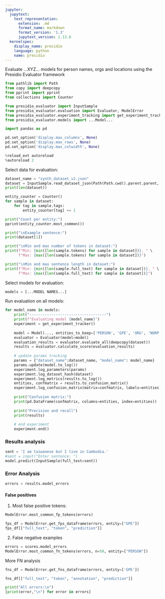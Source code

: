 ```yaml
---
jupyter:
  jupytext:
    text_representation:
      extension: .md
      format_name: markdown
      format_version: '1.3'
      jupytext_version: 1.13.6
  kernelspec:
    display_name: presidio
    language: python
    name: presidio
---
```


Evaluate ...XYZ... models for person names, orgs and locations using the Presidio Evaluator framework

```python
from pathlib import Path
from copy import deepcopy
from pprint import pprint
from collections import Counter

from presidio_evaluator import InputSample
from presidio_evaluator.evaluation import Evaluator, ModelError
from presidio_evaluator.experiment_tracking import get_experiment_tracker
from presidio_evaluator.models import ...Model...

import pandas as pd

pd.set_option('display.max_columns', None) 
pd.set_option('display.max_rows', None) 
pd.set_option('display.max_colwidth', None)

%reload_ext autoreload
%autoreload 2
```

Select data for evaluation:

```python
dataset_name = "synth_dataset_v2.json"
dataset = InputSample.read_dataset_json(Path(Path.cwd().parent.parent, "data", dataset_name))
print(len(dataset))
```

```python
entity_counter = Counter()
for sample in dataset:
    for tag in sample.tags:
        entity_counter[tag] += 1
```

```python
print("Count per entity:")
pprint(entity_counter.most_common())

print("\nExample sentence:")
print(dataset[1])

print("\nMin and max number of tokens in dataset:")
print(f"Min: {min([len(sample.tokens) for sample in dataset])}, " \
      f"Max: {max([len(sample.tokens) for sample in dataset])}")

print("\nMin and max sentence length in dataset:")
print(f"Min: {min([len(sample.full_text) for sample in dataset])}, " \
      f"Max: {max([len(sample.full_text) for sample in dataset])}")
```

Select models for evaluation:

```python
models = [...MODEL NAMES...]
```

Run evaluation on all models:

```python
for model_name in models:
    print("-----------------------------------")
    print(f"Evaluating model {model_name}")
    experiment = get_experiment_tracker()
    
    model = Model(..., entities_to_keep=['PERSON', 'GPE', 'ORG', 'NORP'])
    evaluator = Evaluator(model=model)
    evaluation_results = evaluator.evaluate_all(deepcopy(dataset))
    results = evaluator.calculate_score(evaluation_results)
    
    # update params tracking
    params = {"dataset_name":dataset_name, "model_name": model_name}
    params.update(model.to_log())
    experiment.log_parameters(params)
    experiment.log_dataset_hash(dataset)
    experiment.log_metrics(results.to_log())
    entities, confmatrix = results.to_confusion_matrix()
    experiment.log_confusion_matrix(matrix=confmatrix, labels=entities)
    
    print("Confusion matrix:")
    print(pd.DataFrame(confmatrix, columns=entities, index=entities))
    
    print("Precision and recall")
    print(results)
    
    # end experiment
    experiment.end()
```

### Results analysis

```python
sent = 'I am taiwanese but I live in Cambodia.'
#sent = input("Enter sentence: ")
model.predict(InputSample(full_text=sent))
```

### Error Analysis

```python
errors = results.model_errors
```

#### False positives


1. Most false positive tokens:

```python
ModelError.most_common_fp_tokens(errors)
```

```python
fps_df = ModelError.get_fps_dataframe(errors, entity=["GPE"])
fps_df[["full_text", "token", "prediction"]]
```

2. False negative examples

```python
errors = scores.model_errors
ModelError.most_common_fn_tokens(errors, n=50, entity=["PERSON"])
```

More FN analysis

```python
fns_df = ModelError.get_fns_dataframe(errors, entity=['GPE'])
```

```python
fns_df[["full_text", "token", "annotation", "prediction"]]
```

```python
print("All errors:\n")
[print(error,"\n") for error in errors]
```

```python

```
